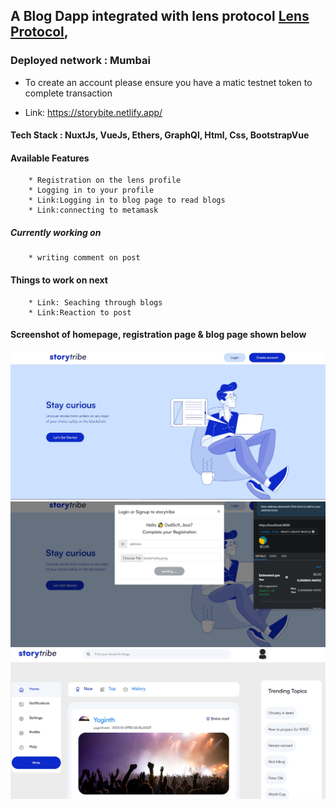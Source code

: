 ## A Blog Dapp integrated with lens protocol [Lens Protocol](https://www.lens.dev/),  

### Deployed network : Mumbai


- To create an account please ensure you have a matic testnet token to complete transaction

- Link: https://storybite.netlify.app/


#### Tech Stack : NuxtJs, VueJs, Ethers, GraphQl, Html, Css, BootstrapVue

#### Available Features
        * Registration on the lens profile
        * Logging in to your profile
        * Link:Logging in to blog page to read blogs
        * Link:connecting to metamask

##### Currently working on
        * writing comment on post
        
#### Things to work on next
        * Link: Seaching through blogs
        * Link:Reaction to post
        
#### Screenshot of homepage, registration page & blog page shown below

![image](./images/homepage.JPG "Optional Title")
![image](./images/login-screen.JPG "Optional Title")
![image](./images/blogpage.JPG "Optional Title")
